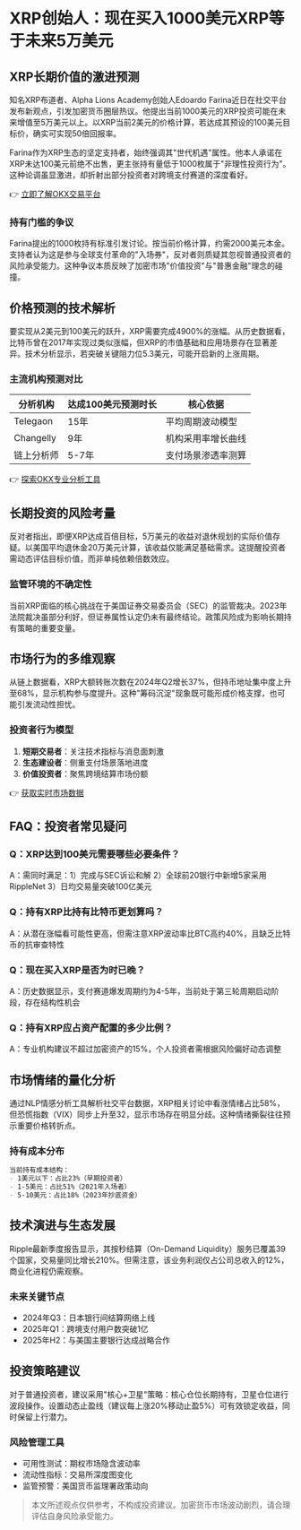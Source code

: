 # XRP创始人：现在买入1000美元XRP等于未来5万美元

## XRP长期价值的激进预测

知名XRP布道者、Alpha Lions Academy创始人Edoardo Farina近日在社交平台发布新观点，引发加密货币圈层热议。他提出当前1000美元的XRP投资可能在未来增值至5万美元以上。以XRP当前2美元的价格计算，若达成其预设的100美元目标价，确实可实现50倍回报率。

Farina作为XRP生态的坚定支持者，始终强调其"世代机遇"属性。他本人承诺在XRP未达100美元前绝不出售，更主张持有量低于1000枚属于"非理性投资行为"。这种论调虽显激进，却折射出部分投资者对跨境支付赛道的深度看好。

👉 [立即了解OKX交易平台](https://bit.ly/okx_welcome)

### 持有门槛的争议
Farina提出的1000枚持有标准引发讨论。按当前价格计算，约需2000美元本金。支持者认为这是参与全球支付革命的"入场券"，反对者则质疑其忽视普通投资者的风险承受能力。这种争议本质反映了加密市场"价值投资"与"普惠金融"理念的碰撞。

## 价格预测的技术解析

要实现从2美元到100美元的跃升，XRP需要完成4900%的涨幅。从历史数据看，比特币曾在2017年实现过类似涨幅，但XRP的市值基础和应用场景存在显著差异。技术分析显示，若突破关键阻力位5.3美元，可能开启新的上涨周期。

### 主流机构预测对比
| 分析机构     | 达成100美元预测时长 | 核心依据                |
|--------------|---------------------|-------------------------|
| Telegaon     | 15年                | 平均周期波动模型        |
| Changelly    | 9年                 | 机构采用率增长曲线      |
| 链上分析师   | 5-7年               | 支付场景渗透率测算      |

👉 [探索OKX专业分析工具](https://bit.ly/okx_welcome)

## 长期投资的风险考量

反对者指出，即便XRP达成百倍目标，5万美元的收益对退休规划的实际价值存疑。以美国平均退休金20万美元计算，该收益仅能满足基础需求。这提醒投资者需动态评估目标价值，而非单纯依赖倍数效应。

### 监管环境的不确定性
当前XRP面临的核心挑战在于美国证券交易委员会（SEC）的监管裁决。2023年法院裁决虽部分利好，但证券属性认定仍未有最终结论。政策风险成为影响长期持有策略的重要变量。

## 市场行为的多维观察

从链上数据看，XRP大额转账次数在2024年Q2增长37%，但持币地址集中度上升至68%，显示机构参与度提升。这种"筹码沉淀"现象既可能形成价格支撑，也可能引发流动性担忧。

### 投资者行为模型
1. **短期交易者**：关注技术指标与消息面刺激
2. **生态建设者**：侧重支付场景落地进度
3. **价值投资者**：聚焦跨境结算市场份额

👉 [获取实时市场数据](https://bit.ly/okx_welcome)

## FAQ：投资者常见疑问

### Q：XRP达到100美元需要哪些必要条件？
A：需同时满足：1）完成与SEC诉讼和解 2）全球前20银行中新增5家采用RippleNet 3）日均交易量突破100亿美元

### Q：持有XRP比持有比特币更划算吗？
A：从潜在涨幅看可能性更高，但需注意XRP波动率比BTC高约40%，且缺乏比特币的抗审查特性

### Q：现在买入XRP是否为时已晚？
A：历史数据显示，支付赛道爆发周期约为4-5年，当前处于第三轮周期启动阶段，存在结构性机会

### Q：持有XRP应占资产配置的多少比例？
A：专业机构建议不超过加密资产的15%，个人投资者需根据风险偏好动态调整

## 市场情绪的量化分析

通过NLP情感分析工具解析社交平台数据，XRP相关讨论中看涨情绪占比58%，但恐慌指数（VIX）同步上升至32，显示市场存在明显分歧。这种情绪撕裂往往预示重要价格转折点。

### 持有成本分布
```markdown
当前持有成本结构：
- 1美元以下：占比23%（早期投资者）
- 1-5美元：占比51%（2021年入场者）
- 5-10美元：占比18%（2023年抄底资金）
```

## 技术演进与生态发展

Ripple最新季度报告显示，其按秒结算（On-Demand Liquidity）服务已覆盖39个国家，交易量同比增长210%。但需注意，该业务利润仅占公司总收入的12%，商业化进程仍需观察。

### 未来关键节点
- 2024年Q3：日本银行间结算网络上线
- 2025年Q1：跨境支付用户数突破1亿
- 2025年H2：与美国主要银行达成战略合作

## 投资策略建议

对于普通投资者，建议采用"核心+卫星"策略：核心仓位长期持有，卫星仓位进行波段操作。设置动态止盈线（建议每上涨20%移动止盈5%）可有效锁定收益，同时保留上行潜力。

### 风险管理工具
- 可用性测试：期权市场隐含波动率
- 流动性指标：交易所深度图变化
- 监管预警：美国货币监理署政策动向

> 本文所述观点仅供参考，不构成投资建议。加密货币市场波动剧烈，请合理评估自身风险承受能力。
